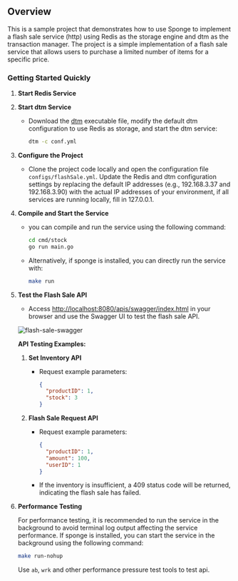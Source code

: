
## Overview

This is a sample project that demonstrates how to use Sponge to implement a flash sale service (http) using Redis as the storage engine and dtm as the transaction manager. The project is a simple implementation of a flash sale service that allows users to purchase a limited number of items for a specific price.

### Getting Started Quickly

1. **Start Redis Service**

2. **Start dtm Service**
    - Download the [dtm](https://github.com/dtm-labs/dtm/releases/tag/v1.18.0) executable file, modify the default dtm configuration to use Redis as storage, and start the dtm service:
      ```bash
      dtm -c conf.yml
      ```

3. **Configure the Project**
    - Clone the project code locally and open the configuration file `configs/flashSale.yml`. Update the Redis and dtm configuration settings by replacing the default IP addresses (e.g., 192.168.3.37 and 192.168.3.90) with the actual IP addresses of your environment,  if all services are running locally, fill in 127.0.0.1.

4. **Compile and Start the Service**
    - you can compile and run the service using the following command:
      ```bash
      cd cmd/stock
      go run main.go
      ```
    - Alternatively, if sponge is installed, you can directly run the service with:
      ```bash
      make run
      ```

5. **Test the Flash Sale API**
    - Access [http://localhost:8080/apis/swagger/index.html](http://localhost:8080/apis/swagger/index.html) in your browser and use the Swagger UI to test the flash sale API.

   ![flash-sale-swagger](https://raw.githubusercontent.com/zhufuyi/sponge_examples/main/assets/flash-sale-swagger.png)

   **API Testing Examples:**

    1. **Set Inventory API**
        - Request example parameters:
          ```json
          {
            "productID": 1,
            "stock": 3
          }
          ```

    2. **Flash Sale Request API**
        - Request example parameters:
          ```json
          {
            "productID": 1,
            "amount": 100,
            "userID": 1
          }
          ```
        - If the inventory is insufficient, a 409 status code will be returned, indicating the flash sale has failed.

6. **Performance Testing**

   For performance testing, it is recommended to run the service in the background to avoid terminal log output affecting the service performance. If sponge is installed, you can start the service in the background using the following command:
   ```bash
   make run-nohup
   ```

   Use `ab`, `wrk` and other performance pressure test tools to test api.

